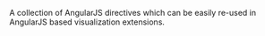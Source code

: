 A collection of AngularJS directives which can be easily re-used in AngularJS based visualization extensions.
